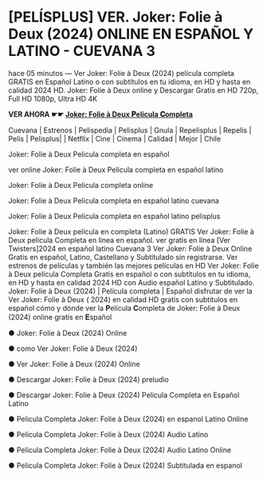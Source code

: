 # [PELÍSPLUS] VER. Joker: Folie à Deux (2024) ONLINE EN ESPAÑOL Y LATINO - CUEVANA 3

hace 05 minutos — Ver Joker: Folie à Deux (2024) película completa GRATIS en Español Latino o con subtítulos en tu idioma, en HD y hasta en calidad 2024 HD. Joker: Folie à Deux online y Descargar Gratis en HD 720p, Full HD 1080p, Ultra HD 4K

**VER AHORA ☛☛ [Joker: Folie à Deux 𝐏elícula 𝐂ompleta](https://veloz.bigmovies10.site/es/movie/889737/joker-folie-a-deux)**

Cuevana | Estrenos | Pelispedia | Pelisplus | Gnula | Repelisplus | Repelis | Pelis | Pelisplus| | Netflix | Cine | Cinema | Calidad | Mejor | Chile

Joker: Folie à Deux Pelicula completa en español

ver online Joker: Folie à Deux Pelicula completa en español latino

Joker: Folie à Deux Pelicula completa online

Joker: Folie à Deux Pelicula completa en español latino cuevana

Joker: Folie à Deux Pelicula completa en español latino pelisplus

Joker: Folie à Deux película en completa (Latino) GRATIS
Ver Joker: Folie à Deux película Completa en linea en español. ver gratis en línea [Ver Twisters]2024 en español latino
Cuevana 3 Ver Joker: Folie à Deux Online Gratis en español, Latino, Castellano y Subtitulado sin registrarse. Ver estrenos de películas y también las mejores películas en HD Ver Joker: Folie à Deux película Completa Gratis en español o con subtítulos en tu idioma, en HD y hasta en calidad 2024 HD con Audio español Latino y Subtitulado.
Joker: Folie à Deux (2024) | Película completa | Español
disfrutar de ver la Ver Joker: Folie à Deux ( 2024) en calidad HD gratis con subtitulos en español
cómo y dónde ver la 𝐏elícula 𝐂ompleta de Joker: Folie à Deux (2024) online gratis en 𝐄spañol

● Joker: Folie à Deux (2024) Online

● como Ver Joker: Folie à Deux (2024)

● Ver Joker: Folie à Deux (2024) Online

● Descargar Joker: Folie à Deux (2024) preludio

● Descargar Joker: Folie à Deux (2024) Pelicula Completa en Español Latino

● Pelicula Completa Joker: Folie à Deux (2024) en espanol Latino Online

● Pelicula Completa Joker: Folie à Deux (2024) Audio Latino

● Pelicula Completa Joker: Folie à Deux (2024) Audio Latino Online

● Pelicula Completa Joker: Folie à Deux (2024) Subtitulada en espanol
